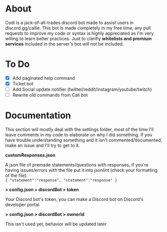 # About
Codi is a jack-of-all-trades discord bot made to assist users in discord.gg/callie. 
This bot is made completely in my free time, any pull requests to improve my code or syntax is highly appreciated as I'm very willing to learn better practices.
Just to clarifiy **whitelists and premium services** included in the server's bot will not be included.

# To Do
- [x] Add paginated help command
- [x] Ticket bot
- [ ] Add Social update notifier (twitter/reddit/instagram/youtube/twitch)
- [ ] Rewrite old commands from Cali bot

# Documentation
This section will mostly deal with the settings folder, most of the time I'll leave comments in my code to elaborate on why I did something. 
If you have trouble understanding something and it isn't commented/documented, make an issue and I'll try to get to it. 

**customResponses.json**

A json file of premade statements/questions with responses, if you're having issues/errors with the file put it into jsonlint (check your formatting of the file).  
`
{
  "statement":"response",
  "statement":"response"
}
`

**> config.json > discordBot > token**

Your Discord bot's token, you can make a Discord bot on Discord's developer portal.

**> config.json > discordBot > ownerId**

This isn't used yet, behavior will be updated later
